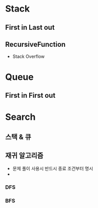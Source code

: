 # Stack
## First in Last out
## RecursiveFunction
  - Stack Overflow


# Queue
## First in First out


# Search
## 스택 & 큐
## 재귀 알고리즘
  - 문제 풀이 사용시 반드시 종료 조건부터 명시
  - 

### DFS
### BFS
